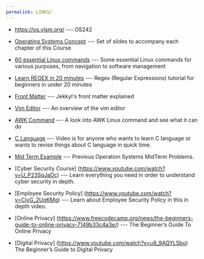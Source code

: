 ```yaml
---
permalink: LINKS/
---
```




- <https://os.vlsm.org/> --- OS242

- [Operating Systems Concept](https://codex.cs.yale.edu/avi/os-book/OS10/slide-dir/) ---
Set of slides to accompany each chapter of this Course

- [60 essential Linux commands](https://www.hostinger.com/tutorials/linux-comman) ---
Some essential Linux commands for various purposes, from navigation to software management

- [Learn REGEX in 20 minutes](https://youtu.be/rhzKDrUiJVk?si=vqxeSX_FBe-hrL5-) --- 
Regex (Regular Expressions) tutorial for beginners in under 20 minutes

- [Front Matter](https://jekyllrb.com/docs/front-matter/) --- 
Jekkyl's front matter explained

- [Vim Editor](https://web.stanford.edu/class/cs107/resources/vim#:~:text=To%20go%20into%20INSERT%20mode,you%20type%20the%20esc%20key.) --- 
An overview of the vim editor

- [AWK Command](https://www.digitalocean.com/community/tutorials/awk-command-linux) ---
A look into AWK Linux command and see what it can do

- [C Language](https://youtu.be/dTp0c41XnrQ?si=4iRbYzBoo5khyJ4K) ---
Video is for anyone who wants to learn C language or wants to revise things about C language in quick time.

- [Mid Term Example](https://rms46.vlsm.org/2/197.pdf) ---
Previous Operation Systems MidTerm Problems.

- [Cyber Security Course] (https://www.youtube.com/watch?v=U_P23SqJaDc) ---
Learn everything you need in order to understand cyber security in depth.

- [Employee Security Policy] (https://www.youtube.com/watch?v=CivG_2UqKMg) ---
Learn about Employee Security Policy in this in depth video.

- [Online Privacy] (https://www.freecodecamp.org/news/the-beginners-guide-to-online-privacy-7149b33c4a3e/) ---
The Beginner’s Guide To Online Privacy

- [Digital Privacy] (https://www.youtube.com/watch?v=u8_9AQYLSbo)
The Beginner’s Guide to Digital Privacy

